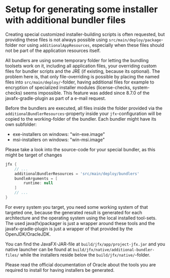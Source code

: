 Setup for generating some installer with additional bundler files
=================================================================

Creating special customized installer-building scripts is often requested, but providing these files
is not always possible using `src/main/deploy/package`-folder nor using `additionalAppResources`, especially
when these files should not be part of the application resources itself.

All bundlers are using some temporary folder for letting the bundling toolsets work on it, including all
application files, your overriding custom files for bundler scripts and the JRE (if existing, because its optional).
The problem here is, that only file-overriding is possible by placing the named files into `src/main/deploy/`-folder,
having additional files for example to encryption of specialized installer modules (license-checks, system-checks)
seems impossible. This feature was added since 8.7.0 of the javafx-gradle-plugin as part of a e-mail request.

Before the bundlers are executed, all files inside the folder provided via the `additionalBundlerResources`-property
inside your `jfx`-configuration will be copied to the working-folder of the bundler. Each bundler might have its
own subfolder:
* exe-installers on windows: "win-exe.image"
* msi-installers on windows: "win-msi.image"

Please take a look into the source-code for your special bundler, as this might be target of changes


```groovy
jfx {
    // ...
    additionalBundlerResources = 'src/main/deploy/bundlers'
    bundleArguments = [
        runtime: null
    ]
    // ...
}
```

For every system you target, you need some working system of that targeted one, because the generated result
is generated for each architecture and the operating system using the local installed tool-sets. The used
java(fx)packager is just a wrapper around these tools and the javafx-gradle-plugin is just a wrapper of that
provided by the OpenJDK/OracleJDK.

You can find the JavaFX-JAR-file at `build/jfx/app/project-jfx.jar` and you native launcher can be found at
`build/jfx/native/additional-bundler-files/` while the installers reside below the `build/jfx/native/`-folder.

Please read the official documentation of Oracle about the tools you are required to install for having
installers be generated.
